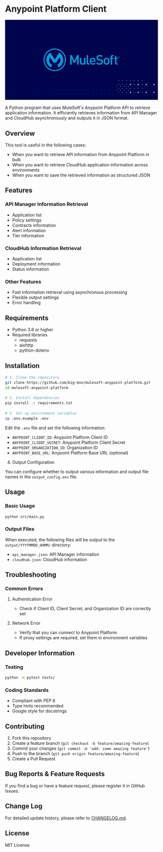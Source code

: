 # Anypoint Platform Client

![](./mulesoft.jpg)

A Python program that uses MuleSoft's Anypoint Platform API to retrieve application information. It efficiently retrieves information from API Manager and CloudHub asynchronously and outputs it in JSON format.

## Overview

This tool is useful in the following cases:

- When you want to retrieve API information from Anypoint Platform in bulk
- When you want to retrieve CloudHub application information across environments
- When you want to save the retrieved information as structured JSON

## Features

### API Manager Information Retrieval

- Application list
- Policy settings
- Contracts information
- Alert information
- Tier information

### CloudHub Information Retrieval

- Application list
- Deployment information
- Status information

### Other Features

- Fast information retrieval using asynchronous processing
- Flexible output settings
- Error handling

## Requirements

- Python 3.8 or higher
- Required libraries
  - requests
  - aiohttp
  - python-dotenv

## Installation

```bash
# 1. Clone the repository
git clone https://github.com/big-mon/mulesoft-anypoint-platform.git
cd mulesoft-anypoint-platform

# 2. Install dependencies
pip install -r requirements.txt

# 3. Set up environment variables
cp .env.example .env
```

Edit the `.env` file and set the following information:

- `ANYPOINT_CLIENT_ID`: Anypoint Platform Client ID
- `ANYPOINT_CLIENT_SECRET`: Anypoint Platform Client Secret
- `ANYPOINT_ORGANIZATION_ID`: Organization ID
- `ANYPOINT_BASE_URL`: Anypoint Platform Base URL (optional)

4. Output Configuration

You can configure whether to output various information and output file names in the `output_config.env` file.

## Usage

### Basic Usage

```bash
python src/main.py
```

### Output Files

When executed, the following files will be output to the `output/YYYYMMDD_HHMM/` directory:

- `api_manager.json`: API Manager information
- `cloudhub.json`: CloudHub information

## Troubleshooting

### Common Errors

1. Authentication Error

   - Check if Client ID, Client Secret, and Organization ID are correctly set

2. Network Error
   - Verify that you can connect to Anypoint Platform
   - If proxy settings are required, set them in environment variables

## Developer Information

### Testing

```bash
python -m pytest tests/
```

### Coding Standards

- Compliant with PEP 8
- Type hints recommended
- Google style for docstrings

## Contributing

1. Fork this repository
2. Create a feature branch (`git checkout -b feature/amazing-feature`)
3. Commit your changes (`git commit -m 'add: some amazing feature'`)
4. Push to the branch (`git push origin feature/amazing-feature`)
5. Create a Pull Request

## Bug Reports & Feature Requests

If you find a bug or have a feature request, please register it in GitHub Issues.

## Change Log

For detailed update history, please refer to [CHANGELOG.md](CHANGELOG.md).

## License

MIT License

